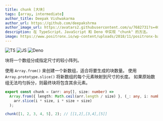 ```yaml
---
title: chunk [大块]
tags: [array, intermediate]
author_title: Deepak Vishwakarma
author_url: https://github.com/deepakshrma
author_image_url: https://avatars2.githubusercontent.com/u/7682731?s=400
description: 在 TypeScript、JavaScript 和 Deno 中实现 "chunk" 的方法。
image: https://www.positronx.io/wp-content/uploads/2018/11/positronx-banner-1152-1.jpg
---
```


![TS](https://img.shields.io/badge/supports-typescript-blue.svg?style=flat-square)
![JS](https://img.shields.io/badge/supports-javascript-yellow.svg?style=flat-square)
![Deno](https://img.shields.io/badge/supports-deno-green.svg?style=flat-square)

块将一个数组分成指定尺寸的较小阵列。

使用 `Array.from()` 来创建一个新数组，适合将要生成的块数量。
使用 `Array.prototype.slice()` 将新数组的每个元素映射到尺寸的长度。
如果原始数组无法均匀拆分，则最终块将包含其余元素。

```ts title="typescript"
export const chunk = (arr: any[], size: number) =>
  Array.from({ length: Math.ceil(arr.length / size) }, (_: any, i: number) =>
    arr.slice(i * size, i * size + size)
  );
```

```ts title="typescript"
chunk([1, 2, 3, 4, 5], 2); // [[1,2],[3,4],[5]]
```
